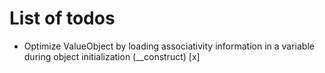 # List of todos

- Optimize ValueObject by loading associativity information in a variable during object initialization (__construct) [x]
